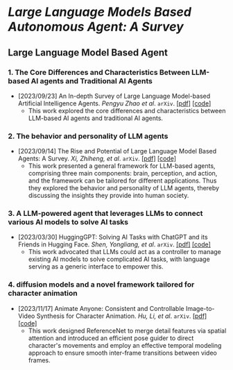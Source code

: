 # _Large Language Models Based Autonomous Agent: A Survey_

## **Large Language Model Based Agent**

### 1. The Core Differences and Characteristics Between LLM-based AI agents and Traditional AI Agents

* [2023/09/23] An In-depth Survey of Large Language Model-based Artificial Intelligence Agents. _Pengyu Zhao et al_. `arXiv`. [\[pdf\]](https://arxiv.org/pdf/2309.14365.pdf) [\[code\]](https://arxiv.org/pdf/2309.14365.pdf)
  * This work explored the core differences and characteristics between LLM-based AI agents and traditional AI agents.

### 2. The behavior and personality of LLM agents

* [2023/09/14] The Rise and Potential of Large Language Model Based Agents: A Survey. _Xi, Zhiheng, et al_. `arXiv`. [\[pdf\]](https://arxiv.org/pdf/2309.07864.pdf) [\[code\]](https://arxiv.org/pdf/2309.07864.pdf)
  * This work presented a general framework for LLM-based agents, comprising three main components: brain, perception, and action, and the framework can be tailored for different applications. Thus they explored the behavior and personality of LLM agents, thereby discussing the insights they provide into human society.

### 3. A LLM-powered agent that leverages LLMs to connect various AI models to solve AI tasks

* [2023/03/30] HuggingGPT: Solving AI Tasks with ChatGPT and its Friends in Hugging Face. _Shen, Yongliang, et al_. `arXiv`. [\[pdf\]](https://arxiv.org/pdf/2303.17580.pdf) [\[code\]](https://arxiv.org/pdf/2303.17580.pdf)
  * This work advocated that LLMs could act as a controller to manage existing AI models to solve complicated AI tasks, with language serving as a generic interface to empower this. 

### 4. diffusion models and a novel framework tailored for character animation

* [2023/11/17] Animate Anyone: Consistent and Controllable Image-to-Video Synthesis for Character Animation. _Hu, Li, et al_. `arXiv`. [\[pdf\]](https://arxiv.org/pdf/2311.17117.pdf) [\[code\]](https://arxiv.org/pdf/2311.17117.pdf)
  * This work designed ReferenceNet to merge detail features via spatial attention and introduced an efficient pose guider to direct character's movements and employ an effective temporal modeling approach to ensure smooth inter-frame transitions between video frames.
